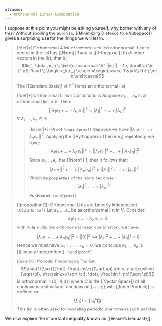 ```yaml
---
aliases:
  - Orthonormal Linear Combination
---
```

I suppose at this point you might be asking yourself, why bother with any of this? Without spoiling the surprise, [[Minimizing Distance to a Subspace]] gives a surprising use for the things we will learn.

>[!def|*] Orthonormal
>A list of vectors is called orthonormal if each vector in the list has [[Norm]] $1$ and is [[Orthogonal]] to all other vectors in the list, that is: $$e_1, \dots , e_n \; \text{orthonormal} \iff ||e_i|| = 1 \; \forall \: i \in [1,n]\; \land \; \langle e_k,e_j \rangle =\begin{cases} 1 & j=k\\ 0 & j \ne k \end{cases}$$
>
>The [[Standard Basis]] of $\mathbb{F}^n$ forms an orthonormal list. 
>

>[!def|*] Orthonormal Linear Combinations
>Suppose $e_1, \dots, e_n$ is an orthonormal list in $V$. Then: $$|| \lambda_1 e_1 + \dots + \lambda_ne_n||^2 = |\lambda_1|^2+\dots + |\lambda_n|^2$$$\forall \; \lambda_1, \dots, \lambda_n \in \mathbb{F}$.
>>[!claim|*]- Proof
>>`\begin{proof}`  Suppose we have $|| \lambda_1 e_1 + \dots + \lambda_n e_n||^2$. Applying the [[Pythagorean Theorem]] repeatedly, we have: $$|| \lambda_1 e_1 + \dots + \lambda_ne_n||^2 = ||\lambda_1 e_1|| ^2 + \dots + ||\lambda_ne_n||^2$$Since $e_1, \dots , e_n$ has [[Norm]] $1$, then it follows that: $$||\lambda_1 e_1|| ^2 + \dots + ||\lambda_ne_n||^2 = ||\lambda_1||^2 + \dots + ||\lambda_n||^2$$Which by properties of the norm becomes: $$|\lambda_1|^2 + \dots+ |\lambda_n|^2$$As desired.
>> `\end{proof}`

>[!proposition|1]- Orthonormal Lists are Linearly Independent
>`\begin{proof}` Let $e_1, \dots , e_n$ be an orthonormal list in $V$. Consider: $$\lambda_1 e_1 + \dots + \lambda_n e_n = 0$$with $\lambda_i \in \mathbb{F}$. By the orthonormal linear combination, we have: $$||\lambda_1 e_1 + \dots + \lambda_n e_n|| ^2 = ||0||^2 \implies |\lambda_1|^2 + \dots + |\lambda_n|^2 =0$$Hence we must have $\lambda_1 = \dots = \lambda_n = 0$. We conclude $e_1, \dots , e_n$ is [[Linearly Independent]].
> `\end{proof}`

>[!exm|*]- Periodic Phenomena
>The list: $$\frac{1}{\sqrt{2\pi}}, \frac{cos\:x}{\sqrt \pi},\dots ,\frac{cos\:nx}{\sqrt \pi}, \frac{sin\:x}{\sqrt \pi}, \dots, \frac{sin \: nx}{\sqrt \pi}$$is orthonormal in $C[-\pi,\pi]$ (where $C$ is the [[Vector Space]] of all continuous real-valued functions on $[-\pi, \pi]$) with [[Inner Product]] is defined as: $$\langle f,g \rangle = \int_{-\pi}^\pi fg$$This list is often used for modeling periodic phenomena such as tides.

We now explore the important inequality known as [[Bessel’s Inequality]].

